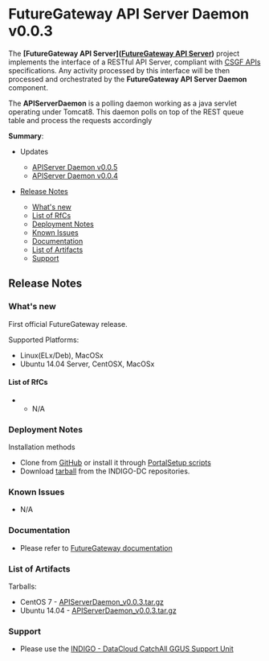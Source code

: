 # FutureGateway API Server Daemon  v0.0.3


The **[FutureGateway API Server]([FutureGateway API Server](indigo1/fgapiserver1.md))** project implements the interface of a RESTful API Server, compliant with [CSGF APIs](http://docs.csgfapis.apiary.io/#reference/v1.0/application/create-a-task) specifications. Any activity processed by this interface will be then processed and orchestrated by the **FutureGateway API Server Daemon**  component.

The **APIServerDaemon** is a polling daemon working as a java servlet operating under Tomcat8. This daemon polls on top of the REST queue table and process the requests accordingly

**Summary**:
* Updates
  * [APIServer Daemon v0.0.5](https://github.com/indigo-dc/indigo-datacloud-releases/blob/master/indigo1/second_update_of_indigo-1.md#fg) 
  * [APIServer Daemon v0.0.4](https://github.com/indigo-dc/indigo-datacloud-releases/blob/master/indigo1/first_update_of_indigo-1.md#fgapisd) 

* [Release Notes](#id1)
  * [What's new](#id2)
  * [List of RfCs](#id3)
  * [Deployment Notes](#id4)
  * [Known Issues](#id5)
  * [Documentation](#id6)
  * [List of Artifacts](#id7)
  * [Support](#id8)


<a id="id1"></a>
## Release Notes

<a id="id2"></a>
### What's new

First official FutureGateway release.

Supported Platforms:
* Linux(ELx/Deb), MacOSx
* Ubuntu 14.04 Server, CentOSX, MacOSx

<a id="id3"></a>
#### List of RfCs 

* * N/A

<a id="id4"></a>
### Deployment Notes

Installation methods
* Clone from [GitHub](https://github.com/indigo-dc/APIServerDaemon) or install it through [PortalSetup scripts](https://github.com/indigo-dc/PortalSetup)
* Download [tarball](http://repo.indigo-datacloud.eu/repository/indigo/1/centos7/SRPMS/tgz/APIServerDaemon-v0.0.3.tar.gz) from the INDIGO-DC repositories.

<a id="id5"></a>
### Known Issues

* N/A

<a id="id6"></a>
### Documentation

* Please refer to [FutureGateway documentation](https://www.gitbook.com/book/ricsxn/futuregateway/details)

<a id="id7"></a>
### List of Artifacts

Tarballs:
* CentOS 7 - [APIServerDaemon_v0.0.3.tar.gz](http://repo.indigo-datacloud.eu/repository/indigo/1/centos7/SRPMS/tgz/APIServerDaemon_v0.0.3.tar.gz)
* Ubuntu 14.04 - [APIServerDaemon_v0.0.3.tar.gz](http://repo.indigo-datacloud.eu/repository/indigo/1/ubuntu/dists/trusty/main/source/APIServerDaemon_v0.0.3.tar.gz)

<a id="id8"></a>
### Support

* Please use the [INDIGO - DataCloud CatchAll GGUS Support Unit](
https://wiki.egi.eu/wiki/GGUS:INDIGO_DataCloud_Catch-all_FAQ)
